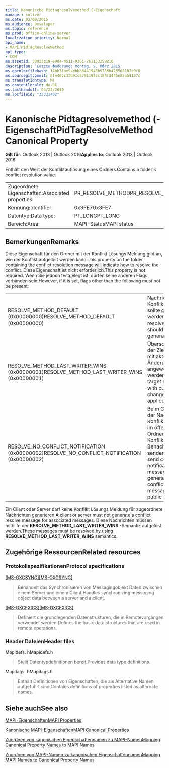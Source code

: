 ```yaml
---
title: Kanonische Pidtagresolvemethod (-Eigenschaft
manager: soliver
ms.date: 03/09/2015
ms.audience: Developer
ms.topic: reference
ms.prod: office-online-server
localization_priority: Normal
api_name:
- MAPI.PidTagResolveMethod
api_type:
- COM
ms.assetid: 30d23c19-e0da-4511-9361-761153259216
description: 'Letzte �nderung: Montag, 9. M�rz 2015'
ms.openlocfilehash: 14bb31ae9aebbb6441948b5756b426508107c9f0
ms.sourcegitcommit: 8fe462c32b91c87911942c188f3445e85a54137c
ms.translationtype: MT
ms.contentlocale: de-DE
ms.lasthandoff: 04/23/2019
ms.locfileid: "32331402"
---
```

# <a name="pidtagresolvemethod-canonical-property"></a><span data-ttu-id="abd0c-103">Kanonische Pidtagresolvemethod (-Eigenschaft</span><span class="sxs-lookup"><span data-stu-id="abd0c-103">PidTagResolveMethod Canonical Property</span></span>

  
  
<span data-ttu-id="abd0c-104">**Gilt für**: Outlook 2013 | Outlook 2016</span><span class="sxs-lookup"><span data-stu-id="abd0c-104">**Applies to**: Outlook 2013 | Outlook 2016</span></span> 
  
<span data-ttu-id="abd0c-105">Enthält den Wert der Konfliktauflösung eines Ordners.</span><span class="sxs-lookup"><span data-stu-id="abd0c-105">Contains a folder's conflict resolution value.</span></span>
  
|||
|:-----|:-----|
|<span data-ttu-id="abd0c-106">Zugeordnete Eigenschaften:</span><span class="sxs-lookup"><span data-stu-id="abd0c-106">Associated properties:</span></span>  <br/> |<span data-ttu-id="abd0c-107">PR_RESOLVE_METHOD</span><span class="sxs-lookup"><span data-stu-id="abd0c-107">PR_RESOLVE_METHOD</span></span>  <br/> |
|<span data-ttu-id="abd0c-108">Kennung:</span><span class="sxs-lookup"><span data-stu-id="abd0c-108">Identifier:</span></span>  <br/> |<span data-ttu-id="abd0c-109">0x3FE7</span><span class="sxs-lookup"><span data-stu-id="abd0c-109">0x3FE7</span></span>  <br/> |
|<span data-ttu-id="abd0c-110">Datentyp:</span><span class="sxs-lookup"><span data-stu-id="abd0c-110">Data type:</span></span>  <br/> |<span data-ttu-id="abd0c-111">PT_LONG</span><span class="sxs-lookup"><span data-stu-id="abd0c-111">PT_LONG</span></span>  <br/> |
|<span data-ttu-id="abd0c-112">Bereich:</span><span class="sxs-lookup"><span data-stu-id="abd0c-112">Area:</span></span>  <br/> |<span data-ttu-id="abd0c-113">MAPI-Status</span><span class="sxs-lookup"><span data-stu-id="abd0c-113">MAPI status</span></span>  <br/> |
   
## <a name="remarks"></a><span data-ttu-id="abd0c-114">Bemerkungen</span><span class="sxs-lookup"><span data-stu-id="abd0c-114">Remarks</span></span>

<span data-ttu-id="abd0c-115">Diese Eigenschaft für den Ordner mit der Konflikt Lösungs Meldung gibt an, wie der Konflikt aufgelöst werden kann.</span><span class="sxs-lookup"><span data-stu-id="abd0c-115">This property on the folder containing the conflict resolution message will indicate how to resolve the conflict.</span></span> <span data-ttu-id="abd0c-116">Diese Eigenschaft ist nicht erforderlich.</span><span class="sxs-lookup"><span data-stu-id="abd0c-116">This property is not required.</span></span> <span data-ttu-id="abd0c-117">Wenn Sie jedoch festgelegt ist, dürfen keine anderen Flags vorhanden sein:</span><span class="sxs-lookup"><span data-stu-id="abd0c-117">However, if it is set, flags other than the following must not be present:</span></span>
  
|||
|:-----|:-----|
|<span data-ttu-id="abd0c-118">RESOLVE_METHOD_DEFAULT (0x00000000)</span><span class="sxs-lookup"><span data-stu-id="abd0c-118">RESOLVE_METHOD_DEFAULT (0x00000000)</span></span>  <br/> |<span data-ttu-id="abd0c-119">Nachricht zur Konfliktlösung sollte generiert werden.</span><span class="sxs-lookup"><span data-stu-id="abd0c-119">Conflict resolve message should be generated.</span></span>  <br/> |
|<span data-ttu-id="abd0c-120">RESOLVE_METHOD_LAST_WRITER_WINS (0x00000001)</span><span class="sxs-lookup"><span data-stu-id="abd0c-120">RESOLVE_METHOD_LAST_WRITER_WINS (0x00000001)</span></span>  <br/> |<span data-ttu-id="abd0c-121">Überschreiben der Zielnachricht mit aktuellen Änderungen, die angewendet werden.</span><span class="sxs-lookup"><span data-stu-id="abd0c-121">Overwrite target message with current changes being applied.</span></span>  <br/> |
|<span data-ttu-id="abd0c-122">RESOLVE_NO_CONFLICT_NOTIFICATION (0x00000002)</span><span class="sxs-lookup"><span data-stu-id="abd0c-122">RESOLVE_NO_CONFLICT_NOTIFICATION (0x00000002)</span></span>  <br/> |<span data-ttu-id="abd0c-123">Beim Generieren der Nachricht zur Konfliktbehebung im öffentlichen Ordner keine Konflikt Benachrichtigung senden.</span><span class="sxs-lookup"><span data-stu-id="abd0c-123">Do not send conflict notification message when generating conflict resolve message in public folder.</span></span>  <br/> |
   
<span data-ttu-id="abd0c-124">Ein Client oder Server darf keine Konflikt Lösungs Meldung für zugeordnete Nachrichten generieren.</span><span class="sxs-lookup"><span data-stu-id="abd0c-124">A client or server must not generate a conflict resolve message for associated messages.</span></span> <span data-ttu-id="abd0c-125">Diese Nachrichten müssen mithilfe der **RESOLVE_METHOD_LAST_WRITER_WINS** -Semantik aufgelöst werden.</span><span class="sxs-lookup"><span data-stu-id="abd0c-125">These messages must be resolved by using **RESOLVE_METHOD_LAST_WRITER_WINS** semantics.</span></span> 
  
## <a name="related-resources"></a><span data-ttu-id="abd0c-126">Zugehörige Ressourcen</span><span class="sxs-lookup"><span data-stu-id="abd0c-126">Related resources</span></span>

### <a name="protocol-specifications"></a><span data-ttu-id="abd0c-127">Protokollspezifikationen</span><span class="sxs-lookup"><span data-stu-id="abd0c-127">Protocol specifications</span></span>

<span data-ttu-id="abd0c-128">[[MS-OXCSYNC]](https://msdn.microsoft.com/library/fd3e23ef-341a-4a8c-a0e9-6afecbb11c40%28Office.15%29.aspx)</span><span class="sxs-lookup"><span data-stu-id="abd0c-128">[[MS-OXCSYNC]](https://msdn.microsoft.com/library/fd3e23ef-341a-4a8c-a0e9-6afecbb11c40%28Office.15%29.aspx)</span></span>
  
> <span data-ttu-id="abd0c-129">Behandelt das Synchronisieren von Messagingobjekt Daten zwischen einem Server und einem Client.</span><span class="sxs-lookup"><span data-stu-id="abd0c-129">Handles synchronizing messaging object data between a server and a client.</span></span>
    
<span data-ttu-id="abd0c-130">[[MS-OXCFXICS]](https://msdn.microsoft.com/library/b9752f3d-d50d-44b8-9e6b-608a117c8532%28Office.15%29.aspx)</span><span class="sxs-lookup"><span data-stu-id="abd0c-130">[[MS-OXCFXICS]](https://msdn.microsoft.com/library/b9752f3d-d50d-44b8-9e6b-608a117c8532%28Office.15%29.aspx)</span></span>
  
> <span data-ttu-id="abd0c-131">Definiert die grundlegenden Datenstrukturen, die in Remotevorgängen verwendet werden.</span><span class="sxs-lookup"><span data-stu-id="abd0c-131">Defines the basic data structures that are used in remote operations.</span></span>
    
### <a name="header-files"></a><span data-ttu-id="abd0c-132">Header Dateien</span><span class="sxs-lookup"><span data-stu-id="abd0c-132">Header files</span></span>

<span data-ttu-id="abd0c-133">Mapidefs. h</span><span class="sxs-lookup"><span data-stu-id="abd0c-133">Mapidefs.h</span></span>
  
> <span data-ttu-id="abd0c-134">Stellt Datentypdefinitionen bereit.</span><span class="sxs-lookup"><span data-stu-id="abd0c-134">Provides data type definitions.</span></span>
    
<span data-ttu-id="abd0c-135">Mapitags. h</span><span class="sxs-lookup"><span data-stu-id="abd0c-135">Mapitags.h</span></span>
  
> <span data-ttu-id="abd0c-136">Enthält Definitionen von Eigenschaften, die als Alternative Namen aufgeführt sind.</span><span class="sxs-lookup"><span data-stu-id="abd0c-136">Contains definitions of properties listed as alternate names.</span></span>
    
## <a name="see-also"></a><span data-ttu-id="abd0c-137">Siehe auch</span><span class="sxs-lookup"><span data-stu-id="abd0c-137">See also</span></span>



[<span data-ttu-id="abd0c-138">MAPI-Eigenschaften</span><span class="sxs-lookup"><span data-stu-id="abd0c-138">MAPI Properties</span></span>](mapi-properties.md)
  
[<span data-ttu-id="abd0c-139">Kanonische MAPI-Eigenschaften</span><span class="sxs-lookup"><span data-stu-id="abd0c-139">MAPI Canonical Properties</span></span>](mapi-canonical-properties.md)
  
[<span data-ttu-id="abd0c-140">Zuordnen von kanonischen Eigenschaftennamen zu MAPI-Namen</span><span class="sxs-lookup"><span data-stu-id="abd0c-140">Mapping Canonical Property Names to MAPI Names</span></span>](mapping-canonical-property-names-to-mapi-names.md)
  
[<span data-ttu-id="abd0c-141">Zuordnen von MAPI-Namen zu kanonischen Eigenschaftennamen</span><span class="sxs-lookup"><span data-stu-id="abd0c-141">Mapping MAPI Names to Canonical Property Names</span></span>](mapping-mapi-names-to-canonical-property-names.md)

